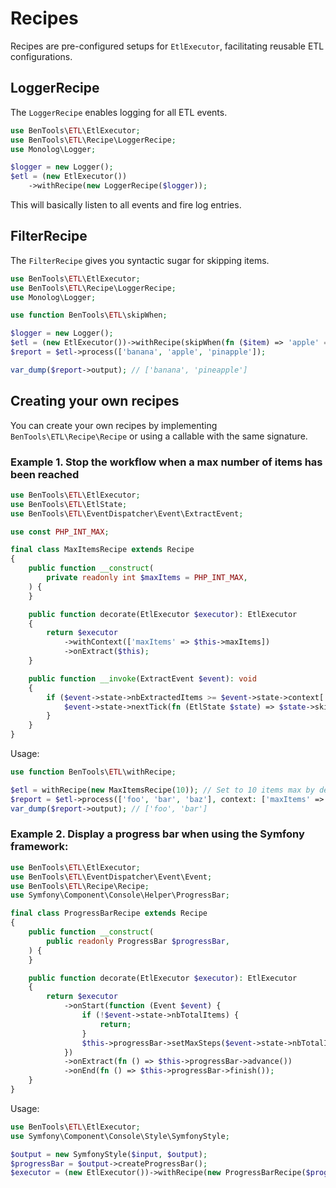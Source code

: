 # Recipes

Recipes are pre-configured setups for `EtlExecutor`, facilitating reusable ETL configurations.

LoggerRecipe
------------

The `LoggerRecipe` enables logging for all ETL events.

```php
use BenTools\ETL\EtlExecutor;
use BenTools\ETL\Recipe\LoggerRecipe;
use Monolog\Logger;

$logger = new Logger();
$etl = (new EtlExecutor())
    ->withRecipe(new LoggerRecipe($logger));
```

This will basically listen to all events and fire log entries.

FilterRecipe
------------

The `FilterRecipe` gives you syntactic sugar for skipping items.

```php
use BenTools\ETL\EtlExecutor;
use BenTools\ETL\Recipe\LoggerRecipe;
use Monolog\Logger;

use function BenTools\ETL\skipWhen;

$logger = new Logger();
$etl = (new EtlExecutor())->withRecipe(skipWhen(fn ($item) => 'apple' === $item));
$report = $etl->process(['banana', 'apple', 'pinapple']);

var_dump($report->output); // ['banana', 'pineapple']
```

Creating your own recipes
-------------------------

You can create your own recipes by implementing `BenTools\ETL\Recipe\Recipe` 
or using a callable with the same signature.

### Example 1. Stop the workflow when a max number of items has been reached

```php
use BenTools\ETL\EtlExecutor;
use BenTools\ETL\EtlState;
use BenTools\ETL\EventDispatcher\Event\ExtractEvent;

use const PHP_INT_MAX;

final class MaxItemsRecipe extends Recipe
{
    public function __construct(
        private readonly int $maxItems = PHP_INT_MAX,
    ) {
    }

    public function decorate(EtlExecutor $executor): EtlExecutor
    {
        return $executor
            ->withContext(['maxItems' => $this->maxItems])
            ->onExtract($this);
    }

    public function __invoke(ExtractEvent $event): void
    {
        if ($event->state->nbExtractedItems >= $event->state->context['maxItems']) {
            $event->state->nextTick(fn (EtlState $state) => $state->skip());
        }
    }
}
```

Usage:

```php
use function BenTools\ETL\withRecipe;

$etl = withRecipe(new MaxItemsRecipe(10)); // Set to 10 items max by default
$report = $etl->process(['foo', 'bar', 'baz'], context: ['maxItems' => 2]); // Optionally overwrite here
var_dump($report->output); // ['foo', 'bar']
```

### Example 2. Display a progress bar when using the Symfony framework:

```php
use BenTools\ETL\EtlExecutor;
use BenTools\ETL\EventDispatcher\Event\Event;
use BenTools\ETL\Recipe\Recipe;
use Symfony\Component\Console\Helper\ProgressBar;

final class ProgressBarRecipe extends Recipe
{
    public function __construct(
        public readonly ProgressBar $progressBar,
    ) {
    }

    public function decorate(EtlExecutor $executor): EtlExecutor
    {
        return $executor
            ->onStart(function (Event $event) {
                if (!$event->state->nbTotalItems) {
                    return;
                }
                $this->progressBar->setMaxSteps($event->state->nbTotalItems);
            })
            ->onExtract(fn () => $this->progressBar->advance())
            ->onEnd(fn () => $this->progressBar->finish());
    }
}
```

Usage:

```php
use BenTools\ETL\EtlExecutor;
use Symfony\Component\Console\Style\SymfonyStyle;

$output = new SymfonyStyle($input, $output);
$progressBar = $output->createProgressBar();
$executor = (new EtlExecutor())->withRecipe(new ProgressBarRecipe($progressBar));
```
